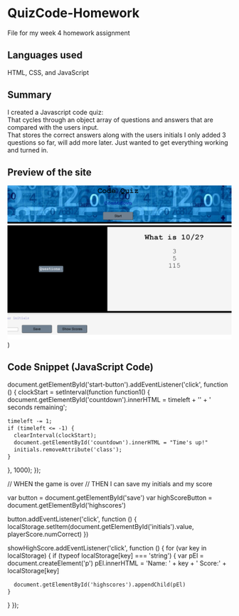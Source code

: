 # QuizCode-Homework
File for my week 4 homework assignment
## Languages used
HTML, CSS, and JavaScript
## Summary
I created a Javascript code quiz: <br>
That cycles through an object array of questions and answers that are compared with the users input. <br>
That stores the correct answers along with the users initials
I only added 3 questions so far, will add more later. Just wanted to get everything working and turned in.
## Preview of the site
![image](https://github.com/OscarP76/QuizCode-Homework/blob/main/code-quiz-snip.PNG)
)
## Code Snippet (JavaScript Code)
document.getElementById('start-button').addEventListener('click', function () {
  clockStart = setInterval(function function1() {
    document.getElementById('countdown').innerHTML = timeleft + '' + ' seconds remaining';

    timeleft -= 1;
    if (timeleft <= -1) {
      clearInterval(clockStart);
      document.getElementById('countdown').innerHTML = "Time's up!"
      initials.removeAttribute('class');
    }
  }, 1000);
});


// WHEN the game is over
// THEN I can save my initials and my score

var button = document.getElementById('save')
var highScoreButton = document.getElementById('highscores')


button.addEventListener('click', function () {
  localStorage.setItem(document.getElementById('initials').value, playerScore.numCorrect)
})

showHighScore.addEventListener('click', function () {
  for (var key in localStorage) {
    if (typeof localStorage[key] === 'string') {
      var pEl = document.createElement('p')
      pEl.innerHTML = 'Name: ' + key + ' Score:' + localStorage[key]

      document.getElementById('highscores').appendChild(pEl)
    }
  }
});
